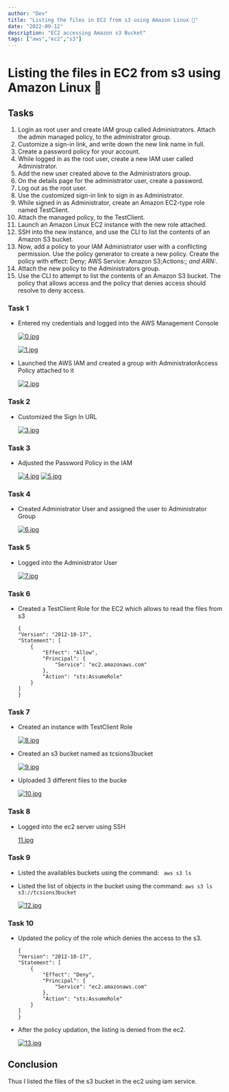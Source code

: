 ```yaml
---
author: "Dev"
title: "Listing the files in EC2 from s3 using Amazon Linux 🤠"
date: "2022-09-12"
description: "EC2 accessing Amazon s3 Bucket"
tags: ["aws","ec2","s3"]
---
```


# Listing the files in EC2 from s3 using Amazon Linux 🤠

## Tasks

1.	Login as root user and create IAM group called Administrators. Attach the admin managed policy, to the administrator group.
2.	Customize a sign-in link, and write down the new link name in full.
3.	Create a password policy for your account.
4.	While logged in as the root user, create a new IAM user called Administrator.
5.	Add the new user created above to the Administrators group.
6.	On the details page for the administrator user, create a password.
7.	Log out as the root user.
8.	Use the customized sign-in link to sign in as Administrator.
9.	While signed in as Administrator, create an Amazon EC2-type role named TestClient.
10.	Attach the managed policy, <ReadOnlyAccess> to the TestClient.
11.	Launch an Amazon Linux EC2 instance with the new role attached.
12.	SSH into the new instance, and use the CLI to list the contents of an Amazon S3 bucket.
13.	Now, add a policy to your IAM Administrator user with a conflicting permission. Use the policy generator to create a new policy. Create the policy with effect: Deny; AWS Service: Amazon S3;Actions:*; and ARN:*.
14.	Attach the new policy to the Administrators group.
15.	Use the CLI to attempt to list the contents of an Amazon S3 bucket. The policy that allows access and the policy that denies access should resolve to deny access.


### Task 1

- Entered my credentials and logged into the AWS Management Console

    [![0.jpg](https://i.postimg.cc/vHCsNBDn/0.jpg)](https://postimg.cc/PPb9LdWf)

    [![1.jpg](https://i.postimg.cc/qvnTVTC5/1.jpg)](https://postimg.cc/689SnFcr)

- Launched the AWS IAM and created a group with AdministratorAccess Policy attached to it

    [![2.jpg](https://i.postimg.cc/Bv0GJVTQ/2.jpg)](https://postimg.cc/212twT9P)

### Task 2

- Customized the Sign In URL 

    [![3.jpg](https://i.postimg.cc/R0LxhLd1/3.jpg)](https://postimg.cc/HJnhP5fj)

### Task 3

- Adjusted the Password Policy in the IAM

    [![4.jpg](https://i.postimg.cc/XJNSCB1R/4.jpg)](https://postimg.cc/Tys48160)
    [![5.jpg](https://i.postimg.cc/QdWX87vS/5.jpg)](https://postimg.cc/9DC31Dmq)

### Task 4

- Created Administrator User and assigned the user to Administrator Group
    
    [![6.jpg](https://i.postimg.cc/SsmqfvRt/6.jpg)](https://postimg.cc/2q9PzT44)

### Task 5

- Logged into the Administrator User 

    [![7.jpg](https://i.postimg.cc/N06BTcsH/7.jpg)](https://postimg.cc/3yxs5zD8)

### Task 6

- Created a TestClient Role for the EC2 which allows to read the files from s3
    
    ```
    {
    "Version": "2012-10-17",
    "Statement": [
        {
            "Effect": "Allow",
            "Principal": {
                "Service": "ec2.amazonaws.com"
            },
            "Action": "sts:AssumeRole"
        }
    ]
    }
    ```
    
### Task 7

- Created an instance with TestClient Role

    [![8.jpg](https://i.postimg.cc/rsPkcyJv/8.jpg)](https://postimg.cc/5QLGSVD3)
    
- Created an s3 bucket named as tcsions3bucket

    [![9.jpg](https://i.postimg.cc/T27GnQ6C/9.jpg)](https://postimg.cc/RqHjB7qH)

- Uploaded 3 different files to the bucke

    [![10.jpg](https://i.postimg.cc/gkxpsRcd/10.jpg)](https://postimg.cc/SJbHNnzt)
    
### Task 8

- Logged into the ec2 server using SSH

    [11.jpg](https://postimg.cc/qNLPFpqD)
    
### Task 9

- Listed the availables buckets using the command: ``` aws s3 ls```
- Listed the list of objects in the bucket using the command: ```aws s3 ls s3://tcsions3bucket```

    [![12.jpg](https://i.postimg.cc/FRGvWVJF/12.jpg)](https://postimg.cc/S2XHj8rH)
    
### Task 10

- Updated the policy of the role which denies the access to the s3.

    ```
    {
    "Version": "2012-10-17",
    "Statement": [
        {
            "Effect": "Deny",
            "Principal": {
                "Service": "ec2.amazonaws.com"
            },
            "Action": "sts:AssumeRole"
        }
    ]
    }
    ```

- After the policy updation, the listing is denied from the ec2.

    [![13.jpg](https://i.postimg.cc/sxXrtGpY/13.jpg)](https://postimg.cc/ft6pdLqy)
    
## Conclusion

Thus I listed the files of the s3 bucket in the ec2 using iam service.

    
    
    